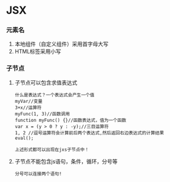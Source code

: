 # JSX

### 元素名

1. 本地组件（自定义组件）采用首字母大写
2. HTML标签采用小写

### 子节点

1. 子节点可以包含求值表达式 

   ```
   什么是表达式？一个表达式会产生一个值
   myVar//变量
   3+x//运算符
   myFunc(1, 3)//函数调用
   function myFunc() {}//函数表达式，值为一个函数
   var x = (y > 0 ? y : -y);//三目运算符
   1, 2 //逗号运算符会计算前后两个表达式,然后返回右边表达式的计算结果
   eval();

   上述形式都可以出现在jxs子节点中！
   ```

2. 子节点不能包含js语句，条件，循环，分号等

   ```
   分号可以连接两个语句!
   ```

   ​

   ​